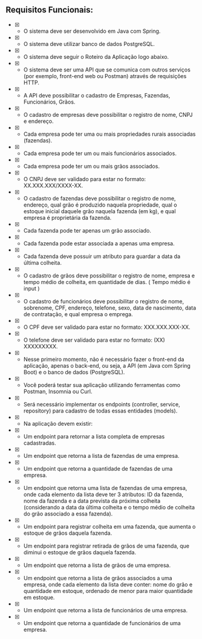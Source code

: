 ## Requisitos Funcionais:

- [x] - O sistema deve ser desenvolvido em Java com Spring.
- [x] - O sistema deve utilizar banco de dados PostgreSQL.
- [x] - O sistema deve seguir o Roteiro da Aplicação logo abaixo.
- [x] - O sistema deve ser uma API que se comunica com outros serviços (por exemplo, front-end web ou Postman) através de requisições HTTP.

- [x] - A API deve possibilitar o cadastro de Empresas, Fazendas, Funcionários, Grãos.

- [x] - O cadastro de empresas deve possibilitar o registro de nome, CNPJ e endereço.
- [x] - Cada empresa pode ter uma ou mais propriedades rurais associadas (fazendas).
- [x] - Cada empresa pode ter um ou mais funcionários associados.
- [x] - Cada empresa pode ter um ou mais grãos associados.
- [x] - O CNPJ deve ser validado para estar no formato: XX.XXX.XXX/XXXX-XX.

- [x] - O cadastro de fazendas deve possibilitar o registro de nome, endereço, qual grão é produzido naquela propriedade, qual o estoque inicial daquele grão naquela fazenda (em kg), e qual empresa é proprietária da fazenda.
- [x] - Cada fazenda pode ter apenas um grão associado.
- [x] - Cada fazenda pode estar associada a apenas uma empresa.
- [x] - Cada fazenda deve possuir um atributo para guardar a data da última colheita.

- [x] - O cadastro de grãos deve possibilitar o registro de nome, empresa e tempo médio de colheita, em quantidade de dias. ( Tempo médio é input )

- [x] - O cadastro de funcionários deve possibilitar o registro de nome, sobrenome, CPF, endereço, telefone, sexo, data de nascimento, data de contratação, e qual empresa o emprega.
- [x] - O CPF deve ser validado para estar no formato: XXX.XXX.XXX-XX.
- [x] - O telefone deve ser validado para estar no formato: (XX) XXXXXXXXX.

- [x] - Nesse primeiro momento, não é necessário fazer o front-end da aplicação, apenas o back-end, ou seja, a API (em Java com Spring Boot) e o banco de dados (PostgreSQL).
- [x] - Você poderá testar sua aplicação utilizando ferramentas como Postman, Insomnia ou Curl.

- [x] - Será necessário implementar os endpoints (controller, service, repository) para cadastro de todas essas entidades (models).

- [x] - Na aplicação devem existir: 
- [x] - Um endpoint para retornar a lista completa de empresas cadastradas.
- [x] - Um endpoint que retorna a lista de fazendas de uma empresa.
- [x] - Um endpoint que retorna a quantidade de fazendas de uma empresa.
- [x] - Um endpoint que retorna uma lista de fazendas de uma empresa, onde cada elemento da lista deve ter 3 atributos: ID da fazenda, nome da fazenda e a data prevista da próxima colheita (considerando a data da última colheita e o tempo médio de colheita do grão associado a essa fazenda).
- [x] - Um endpoint para registrar colheita em uma fazenda, que aumenta o estoque de grãos daquela fazenda.
- [x] - Um endpoint para registrar retirada de grãos de uma fazenda, que diminui o estoque de grãos daquela fazenda.
- [x] - Um endpoint que retorna a lista de grãos de uma empresa.
- [x] - Um endpoint que retorna a lista de grãos associados a uma empresa, onde cada elemento da lista deve conter: nome do grão e quantidade em estoque, ordenado de menor para maior quantidade em estoque.
- [x] - Um endpoint que retorna a lista de funcionários de uma empresa.
- [x] - Um endpoint que retorna a quantidade de funcionários de uma empresa.
